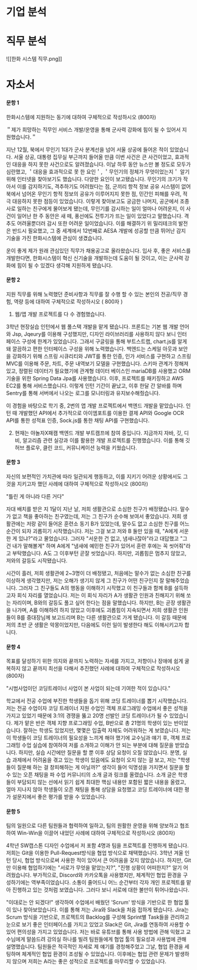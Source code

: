 
# 기업 분석

# 직무 분석
![[한화 시스템 직무.png]]


# 자소서
#### 문항 1


한화시스템에 지원하는 동기에 대하여 구체적으로 작성하시오 (800자)

＂제가 희망하는 직무인 서비스 개발/운영을 통해 군사력 강화에 힘이 될 수 있어서 지원했습니다.＂

지난 12월, 북에서 무인기 1대가 군사 분계선을 넘어 서울 상공에 들어온 적이 있었습니다. 서울 상공, 대통령 집무실 부근까지 들어올 만큼 이번 사건은 큰 사건이었고, 효과적인 대응을 하지 못한 사건으로도 알려졌습니다. 이날 하루 동안 뉴스만 볼 정도로 모두가 심란했고, ＇대응을 효과적으로 못 한 요인＇, ＇무인기의 정체가 무엇이었는지＇ 알기 위해 인터넷을 찾아보기도 했습니다. 다양한 요인이 보고됐습니다. 무인기의 크기가 작아서 이를 감지하기도, 격추하기도 어려웠다는 점, 군끼리 항적 정보 공유 시스템이 없어 북에서 넘어온 무인기 항적 정보의 공유가 이루어지지 못한 점, 민간인 피해를 우려, 적극 대응하지 못한 점등이 있었습니다. 이렇게 찾아보고도 궁금한 나머지, 공군에서 조종사로 일하는 친구에게 물어보게 됐는데, 무인기를 감시하는 일이 얼마나 어려운지, 이 사건이 일어난 한 주 동안은 새 떼, 풍선에도 전투기가 뜨는 일이 있었다고 말했습니다. 격추도 어려울뿐더러 감시 또한 어려운 일이었습니다. 이를 해결하기 위 밀리테크의 발전은 반드시 필요했고, 그 중 세계에서 12번째로 AESA 개발에 성공할 만큼 뛰어난 감지 기술을 가진 한화시스템에 관심이 생겼습니다.

운이 좋게 제가 원래 관심있던 직무가 채용공고로 올라왔습니다. 입사 후, 좋은 서비스를 개발한다면, 한화시스템이 혁신 신기술을 개발하는데 도움이 될 것이고, 이는 군사력 강화에 힘이 될 수 있겠다 생각해 지원하게 됐습니다.
#### 문항 2
지원 직무를 위해 노력했던 준비사항과 직무를 잘 수행 할 수 있는 본인의 전공/직무 경험, 역량 등에 대하여 구체적으로 작성하시오 ( 800자 )

1. 웹/앱 개발 프로젝트를 다 수 경험했습니다.

3학년 현장실습 인턴에서 웹 풀스택 개발을 맡게 됐습니다. 프론트는 기본 웹 개발 언어와 Jsp, Jqeury를 이용해 구성했지만, 디자인 라이브러리를 사용하지 않다 보니 인터페이스 구성에 한계가 있었습니다. 그래서 구글링을 통해 부트스트랩, chart.js를 알게 돼 깔끔하고 편한 인터페이스 구성을 위해 노력했습니다. 백엔드는 스케일 아웃과 보안을 강화하기 위해 스프링 시큐리티와 JWT를 통한 인증, 인가 서비스를 구현하고 스프링 MVC를 이용해 주문, 차트, 주문 내역보기 모델을 구현했습니다. 스키마 관계가 정해져있고, 정렬된 데이터가 필요했기에 관계형 데이터 베이스인 mariaDB를 사용했고 ORM 기술을 위한 Spring Data Jpa를 사용했습니다. 이후, 프로젝트를 패키징하고 AWS EC2를 통해 서비스했습니다. 이렇게 인턴 기간이 끝났고, 이후 한달 간 알바를 하며 Sentry를 통해 서버에서 나오는 로그를 모니터링과 유지보수해줬습니다.

이 경험을 바탕으로 학기 중, 2번의 앱 개발 프로젝트에서 백엔드 개발을 맡았습니다. 인턴 때 개발했던 API에서 추가적으로 아이엠포트를 이용한 결제 API와 Google OCR API를 통한 성적표 인증, Sock.js를 통한 채팅 API를 구현했습니다. 

2. 현재는 야놀자X패캠 백엔드 개발 부트캠프에 참여 중입니다.
지금까지 자바, 깃, 디비, 알고리즘 관련 실강과 이를 활용한 개발 프로젝트를 진행했습니다. 이를 통해 깃허브 플로우, 클린 코드, 커뮤니케이션 능력을 키웠습니다.


#### 문항 3
자신의 보편적인 가치관에 따라 일관되게 행동하고, 이를 지키기 어려운 상황에서도 그것을 지키고자 했던 사례에 대하여 구체적으로 작성하시오 (800자)

"틀린 게 아니라 다른 거다"

자대 배치를 받은 지 1달이 지난 날, 저희 생활관으로 소심한 친구가 배정됐습니다. 말수가 없고 책을 좋아하는 친구였는데, 저는 그 친구가 순수해 보여서 좋았습니다. 저희 생활관에는 저랑 같이 들어온 훈련소 동기 B가 있었는데, 말수도 없고 소심한 친구를 어느 순간이 되자 괴롭히기 시작했습니다. 저는 그걸 보고 저와 B 둘만 있을 때, "A에게 서운한 게 있냐?"라고 물었습니다. 그러자 "서운한 건 없고, 냄새나잖아"라고 대답했고 "그건 내가 말해볼게" 하며 A에게 "냄새에 예민한 친구가 있어서 훈련 후에는 꼭 씻어줘"라고 부탁했습니다. A도 그 이후부턴 곧잘 씻었습니다. 하지만, 괴롭힘은 멈추지 않았고, 저와의 갈등도 시작됐습니다.

시간이 흘러, 저희 생활관에 2~3명이 더 배정됐고, 처음에는 말수가 없는 소심한 친구를 이상하게 생각했지만, 저는 오해가 생기지 않게 그 친구가 어떤 친구인지 잘 말해주었습니다. 그러자 그 친구들도 A의 행동을 이해하기 시작했고 이 친구들과 함께 B를 설득하고자 회식 자리를 열었습니다. 저는 이 회식 자리가 A가 생활관 인원과 친해지기 위해 쏘는 자리이며, B와의 갈등도 풀고 싶어 한다는 점을 말했습니다. 하지만, B는 곧장 생활관을 나가며, A를 이해하려 하지 않았고 이후에도 괴롭힘이 지속되면서 저희 생활관 인원들이 B를 중대장님께 보고드리며 B는 다른 생활관으로 가게 됐습니다. 이 갈등 때문에 저의 초반 군 생활은 악몽이었지만, 다음에도 이런 일이 발생한다 해도 이해시키고자 합니다.
#### 문항 4
목표를 달성하기 위한 의지와 끝까지 노력하는 자세를 가지고, 저항이나 장애에 쉽게 굴복하지 않고 끝까지 최선을 다해서 추진했던 사례에 대하여 구체적으로 작성하시오 (800자)

"시범사업이던 코딩트레이너 사업이 본 사업이 되는데 기여한 적이 있습니다."

학교에서 전공 수업에 부진한 학생들을 돕기 위해 코딩 트레이너를 뽑기 시작했습니다. 저는 전공 수업이자 코딩 트레이너 지원 수업인 객체 프로그래밍 수업에서 좋은 성적을 가지고 있었기 때문에 3:1의 경쟁을 뚫고 20명 선발인 코딩 트레이너가 될 수 있었습니다. 제가 맡은 반은 객체 지향 프로그래밍 수업, B반으로 총 21명의 학생이 있는 반이었습니다. 잘하는 학생도 있었지만, 몇몇은 입출력 자체도 어려워하는 게 보였습니다. 저는 이 학생들이 코딩 트레이너의 필요성을 느끼게 해야 했기에 교수님과 얘기 후, 객체 프로그래밍 수업 실습에 참여하여 저를 소개하고 이해가 안 되는 부분에 대해 질문을 받았습니다. 하지만, 실습 시간에만 질문을 할 뿐 이후 상담 요청이 오질 않았습니다. 분명, 실습 과제에서 어려움을 겪고 있는 학생이 있음에도 요청이 오지 않는 걸 보고, 저는 "학생들이 질문해 하는 걸 창피해하는 게 아닐까?" 생각이 들어 익명성을 가지면서 질문을 할 수 있는 오픈 채팅을 파 수업 커뮤니티의 소개 글과 링크를 올렸습니다. 소개 글은 학생들이 부담되지 않는 선에서 읽기 쉽게 최대한 핵심 내용만 포함된 짧은 내용을 올렸고, 얼마 지나지 않아 학생들이 오픈 채팅을 통해 상담을 요청했고 코딩 트레이너에 대한 평가 설문지에서 좋은 평가를 받을 수 있었습니다.


#### 문항 5
팀의 일원으로 다른 팀원들과 협력하여 일하고, 팀의 원활한 운영을 위해 양보하고 협조하여 Win-Win을 이끌어 내었던 사례에 대하여 구체적으로 작성하시오 (800자)

4학년 SW캡스톤 디자인 수업에서 저 포함 4명과 팀을 프로젝트를 진행하게 됐습니다. 저희는 Git을 이용한 Pull-Request방식을 협업 방식으로 채택했습니다. 3학년 겨울 인턴 당시, 협업 방식으로써 사용한 적이 있어서 큰 어려움을 갖지 않았습니다. 하지만, Git만 이용해 협업하기에는 "서로가 무엇을 맡았는지?", "진행 상황이 어떠한지?" 알기 어려웠습니다. 부가적으로, Discord와 카카오톡을 사용했지만, 체계적인 협업 환경을 구성하기에는 역부족이었습니다. 소통이 줄어드니 어느 순간부터 각자 개인 프로젝트를 맡아 진행하고 있는 것처럼 보였습니다. 그러다 보니 서로에 대한 불만이 튀어나왔습니다.

"이대로는 안 되겠다!" 생각하여 수업에서 배웠던 'Scrum' 방식을 기반으로 한 협업 툴이 있나 찾아보았습니다. 이를 통해 저는 Jira와 Slack을 처음 접하게 됐습니다. Jira는 Scrum 방식을 기반으로, 프로젝트의 Backlog를 구성해 Sprint별 Task들을 관리하고 눈으로 보기 좋은 인터페이스를 가지고 있었고 Slack은 Git, Jira를 연동하여 사용할 수 있어 편의성을 가지고 있었습니다. 저는 바로 유튜브를 통해 사용 방법에 관해 익혔고 교수님에게 말씀드려 강의실 하나를 빌려 팀원들에게 협업 툴의 필요성과 사용법에 관해 설명했습니다. 팀원들은 적극적인 자세로 제 얘기를 경청해주었고 그날, 협업 환경을 세팅하며 체계적인 협업 환경이 조성될 수 있었습니다. 이후에는 협업 관련 문제가 발생하지 않으며 저희는 A라는 좋은 성적으로 프로젝트를 마무리할 수 있었습니다.
